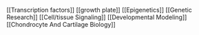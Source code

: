 [[Transcription factors]]
[[growth plate]]
[[Epigenetics]]
[[Genetic Research]]
[[Cell/tissue Signaling]]
[[Developmental Modeling]]
[[Chondrocyte And Cartilage Biology]]

